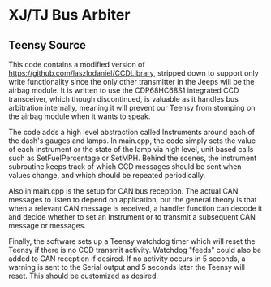 # XJ/TJ Bus Arbiter
## Teensy Source

This code contains a modified version of https://github.com/laszlodaniel/CCDLibrary,
stripped down to support only write functionality since the only other transmitter
in the Jeeps will be the airbag module.  It is written to use the CDP68HC68S1 
integrated CCD transceiver, which though discontinued, is valuable as it handles
bus arbitration internally, meaning it will prevent our Teensy from stomping on the
airbag module when it wants to speak.

The code adds a high level abstraction called Instruments around each of the
dash's gauges and lamps.  In main.cpp, the code simply sets the value of
each instrument or the state of the lamp via high level, unit based calls such
as SetFuelPercentage or SetMPH.  Behind the scenes, the instrument subroutine
keeps track of which CCD messages should be sent when values change, and
which should be repeated periodically.  

Also in main.cpp is the setup for CAN bus reception.  The actual CAN messages 
to listen to depend on application, but the general theory is that when a 
relevant CAN message is received, a handler function can decode it and decide
whether to set an Instrument or to transmit a subsequent CAN message or messages.

Finally, the software sets up a Teensy watchdog timer which will reset the Teensy
if there is no CCD transmit activity.  Watchdog "feeds" could also be added
to CAN reception if desired.  If no activity occurs in 5 seconds, a warning
is sent to the Serial output and 5 seconds later the Teensy will reset.  This 
should be customized as desired. 
